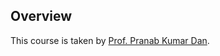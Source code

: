 ## Overview

This course is taken by [Prof. Pranab Kumar Dan](www.see.iitkgp.ac.in/team-view/p-k-dan-2/).